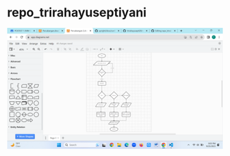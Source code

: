 # repo_trirahayuseptiyani
![alt text](https://github.com/trirahayusepti28/repo_trirahayuseptiyani/blob/main/Screenshot%20(7).png?raw=true)
